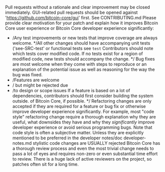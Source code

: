 Pull requests without a rationale and 
clear improvement may be closed
immediately.
GUI-related pull 
requests should be opened against
'https://github.com/bitcoin-core/gui'
first. See CONTRIBUTING.md
Please provide clear motivation for your 
patch and explain how it improves
Bitcoin Core user experience or Bitcoin 
Core developer experience
significantly:
* /Any test improvements or new tests
  that improve coverage are always welcome.
*/All other changes should have
accompanying unit tests
 ('see-SRC-test'
  or functional tests
  see `test`  Contributors
   should note which tests cover
  modified code. If no tests exist for a
  region of modified code, new tests
  should accompany the change.
*/ Bug fixes are most welcome when they
come with steps to reproduce or an
  explanation of the potential issue as
  well as reasoning for the way the bug
  was fixed.
* /Features are welcome
* / but might be rejected due
* /to design or scope issues
   If a feature is based on a lot of
   dependencies, contributors should first
   consider building the system outside.
 of Bitcoin Core, if possible.
*/ Refactoring changes are only accepted
if they are required for a feature or
  bug fix or otherwise improve developer
  experience significantly. For example,
  most "code style" refactoring change
  require a thorough explanation why they
   are useful, what downsides they have
  and why they *significantly* improve
  developer experience or avoid serious
  programming bugs. Note that code style
  is often a subjective matter. Unless
  they are explicitly mentioned to be
  preferred in the
  developer notes/doc
  developer-notes.md
  stylistic code
  changes are USUALLY rejected
Bitcoin Core has a thorough
review process and even
the most trivial change
needs to pass a lot of
 eyes and requires
non-zero or even substantial time
effort to review. There is a
 huge lack of active reviewers on the
project, so
patches often
sit for a long time.
